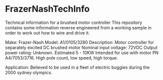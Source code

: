 # FrazerNashTechInfo
Technical information for a brushed motor controller
This repository contains some information reverse engineered from a working sample in order to work out how to wire and drive it.

Make: Frazer-Nash
Model: A1/0105/3280
Description: Motor controller for separately excited DC brushed motor
Nominal input voltage: 72VDC
Output power rating: Unknown. Estimated 5 - 10KW
Intended for use with motor PN A4/7053/3716. High pole count, low speed, high torque.

Application: Believed to be used in a fleet of electric buggies during the 2000 sydney olympics.

